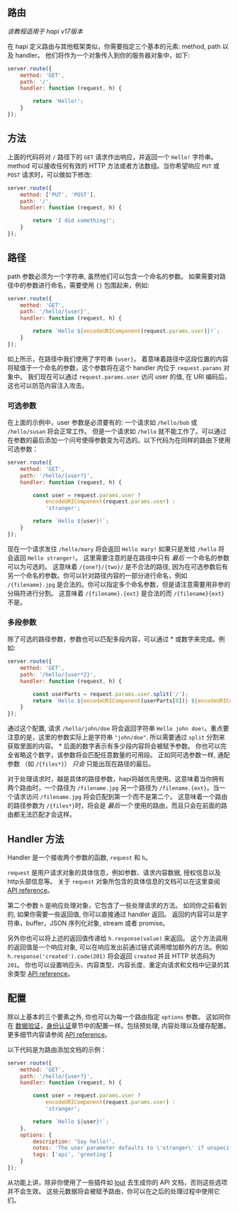 ## 路由

_该教程适用于 hapi v17版本_

在 hapi 定义路由与其他框架类似，你需要指定三个基本的元素: method, path 以及 handler。 他们将作为一个对象传入到你的服务器对象中，如下:

```javascript
server.route({
    method: 'GET',
    path: '/',
    handler: function (request, h) {

        return 'Hello!';
    }
});
```

## 方法

上面的代码将对 `/` 路径下的 `GET` 请求作出响应，并返回一个 `Hello!` 字符串。 method 可以接收任何有效的 HTTP 方法或者方法数组。当你希望响应 `PUT` 或`POST` 请求时，可以做如下修改:

```javascript
server.route({
    method: ['PUT', 'POST'],
    path: '/',
    handler: function (request, h) {

        return 'I did something!';
    }
});
```

## 路径

path 参数必须为一个字符串, 虽然他们可以包含一个命名的参数。 如果需要对路径中的参数进行命名，需要使用 `{}` 包围起来，例如:

```javascript
server.route({
    method: 'GET',
    path: '/hello/{user}',
    handler: function (request, h) {

        return `Hello ${encodeURIComponent(request.params.user)}!`;
    }
});
```

如上所示，在路径中我们使用了字符串 `{user}`。 着意味着路径中这段位置的内容将赋值于一个命名的参数，这个参数将在这个 handler 内位于 `request.params` 对象中。 我们现在可以通过 `request.params.user` 访问 user 的值, 在 URI 编码后，这也可以防范内容注入攻击。

### 可选参数

在上面的示例中，user 参数是必须要有的: 一个请求如 `/hello/bob` 或 `/hello/susan` 将会正常工作。 但是一个请求如 `/hello` 就不能工作了。可以通过在参数的最后添加一个问号使得参数变为可选的。以下代码为在同样的路由下使用可选参数：

```javascript
server.route({
    method: 'GET',
    path: '/hello/{user?}',
    handler: function (request, h) {

        const user = request.params.user ?
            encodeURIComponent(request.params.user) :
            'stranger';

        return `Hello ${user}!`;
    }
});
```

现在一个请求发往 `/hello/mary` 将会返回 `Hello mary!` 如果只是发给 `/hello` 将会返回 `Hello stranger!`。 这里需要注意的是在路径中只有 *最后* 一个命名的参数可以为可选的。 这意味着 `/{one?}/{two}/` 是不合法的路径, 因为在可选参数后有另一个命名的参数。你可以针对路径内容的一部分进行命名，例如 `/{filename}.jpg` 是合法的。你可以指定多个命名参数，但是请注意需要用非参的分隔符进行分割。 这意味着 `/{filename}.{ext}` 是合法的而 `/{filename}{ext}` 不是。

### 多段参数

除了可选的路径参数，参数也可以匹配多段内容，可以通过 * 或数字来完成。例如:

```javascript
server.route({
    method: 'GET',
    path: '/hello/{user*2}',
    handler: function (request, h) {

        const userParts = request.params.user.split('/');
        return `Hello ${encodeURIComponent(userParts[0])} ${encodeURIComponent(userParts[1])}!`;
    }
});
```

通过这个配置, 请求 `/hello/john/doe` 将会返回字符串 `Hello john doe!`。重点要注意的是，这里的参数实际上是字符串 `"john/doe"`. 所以需要通过 `split` 分割来获取里面的内容。 * 后面的数字表示有多少段内容将会被赋予参数。 你也可以完全省略这个数字，该参数将会匹配任意数量的可用段。 正如同可选参数一样, 通配参数 （如 `/{files*}`）  *只会* 只能出现在路径的最后。

对于处理请求时，越是具体的路径参数，hapi将越优先使用。这意味着当你拥有两个路由时，一个路径为 `/filename.jpg` 另一个路径为 `/filename.{ext}`。当一个请求访问 `/filename.jpg` 将会匹配到第一个而不是第二个。 这意味着一个路由的路径参数为 `/{files*}`时，将会是 *最后一个* 使用的路由，而且只会在前面的路由都无法匹配才会这样。

## Handler 方法

Handler 是一个接收两个参数的函数, `request` 和 `h`。

`request` 是用户请求对象的具体信息，例如参数、请求内容数据, 授权信息以及http头部信息等。 关于 `request` 对象所包含的具体信息的文档可以在这里查阅 [API reference](/api#request-properties)。

第二个参数 `h` 是响应处理对象，它包含了一些处理请求的方法。 如同你之前看到的, 如果你需要一些返回值, 你可以直接通过 handler 返回。 返回的内容可以是字符串，buffer，JSON 序列化对象, stream 或者 promise。

另外你也可以将上述的返回值传递给 `h.response(value)` 来返回。 这个方法调用的返回值是一个响应对象, 可以在响应发出前通过链式调用增加额外的方法。例如 `h.response('created').code(201)` 将会返回 `created` 并且 HTTP 状态码为 `201`。 你也可以设置响应头、内容类型、内容长度、重定向请求和文档中记录的其余类型 [API reference](/api#response-toolkit)。

## 配置

除以上基本的三个要素之外, 你也可以为每一个路由指定 `options` 参数。 这如同你在 [数据验证](/tutorials/validation)，[身份认证](/tutorials/auth)章节中的配置一样。包括预处理, 内容处理以及缓存配置。更多细节内容请参阅 [API reference](/api#route-options)。

以下代码是为路由添加文档的示例：

```javascript
server.route({
    method: 'GET',
    path: '/hello/{user?}',
    handler: function (request, h) {

        const user = request.params.user ?
            encodeURIComponent(request.params.user) :
            'stranger';

        return `Hello ${user}!`;
    },
    options: {
        description: 'Say hello!',
        notes: 'The user parameter defaults to \'stranger\' if unspecified',
        tags: ['api', 'greeting']
    }
});
```

从功能上讲，除非你使用了一些插件如 [lout](https://github.com/hapijs/lout) 去生成你的 API 文档，否则这些选项并不会生效。 这些元数据将会被赋予路由，你可以在之后的处理过程中使用它们。
